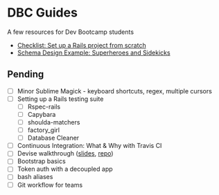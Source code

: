 # DBC Guides
A few resources for Dev Bootcamp students 

- [Checklist: Set up a Rails project from scratch](https://github.com/camillevilla/DBC-guides/blob/master/rails_project_checklist.md)
- [Schema Design Example: Superheroes and Sidekicks](https://github.com/camillevilla/DBC-guides/blob/master/superheroes_schema)

## Pending

- [ ] Minor Sublime Magick - keyboard shortcuts, regex, multiple cursors
- [ ] Setting up a Rails testing suite
  - [ ] Rspec-rails
  - [ ] Capybara
  - [ ] shoulda-matchers
  - [ ] factory_girl
  - [ ] Database Cleaner
- [ ] Continuous Integration: What & Why with Travis CI
- [ ] Devise walkthrough ([slides](http://bit.ly/2oxqEV0), [repo](https://github.com/camillevilla/devise-example))
- [ ] Bootstrap basics
- [ ] Token auth with a decoupled app
- [ ] bash aliases
- [ ] Git workflow for teams
